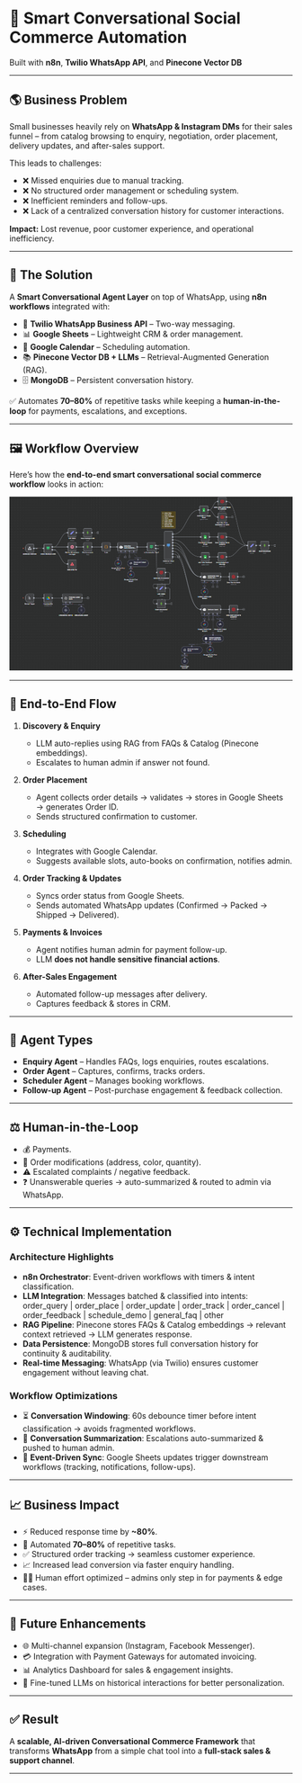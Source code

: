 # 🤖 Smart Conversational Social Commerce Automation  

Built with **n8n**, **Twilio WhatsApp API**, and **Pinecone Vector DB**  

---

## 🌎 Business Problem  

Small businesses heavily rely on **WhatsApp & Instagram DMs** for their sales funnel – from catalog browsing to enquiry, negotiation, order placement, delivery updates, and after-sales support.  

This leads to challenges:  
- ❌ Missed enquiries due to manual tracking.  
- ❌ No structured order management or scheduling system.  
- ❌ Inefficient reminders and follow-ups.  
- ❌ Lack of a centralized conversation history for customer interactions.  

**Impact:** Lost revenue, poor customer experience, and operational inefficiency.  

---

## 🚀 The Solution  

A **Smart Conversational Agent Layer** on top of WhatsApp, using **n8n workflows** integrated with:  
- 📩 **Twilio WhatsApp Business API** – Two-way messaging.  
- 📊 **Google Sheets** – Lightweight CRM & order management.  
- 📅 **Google Calendar** – Scheduling automation.  
- 📚 **Pinecone Vector DB + LLMs** – Retrieval-Augmented Generation (RAG).  
- 🗄️ **MongoDB** – Persistent conversation history.  

✅ Automates **70–80%** of repetitive tasks while keeping a **human-in-the-loop** for payments, escalations, and exceptions.  

---

## 🖼️ Workflow Overview  

Here’s how the **end-to-end smart conversational social commerce workflow** looks in action:  

![Workflow](./workflow.png)  

---

## 🔄 End-to-End Flow  

1. **Discovery & Enquiry**  
   - LLM auto-replies using RAG from FAQs & Catalog (Pinecone embeddings).  
   - Escalates to human admin if answer not found.  

2. **Order Placement**  
   - Agent collects order details → validates → stores in Google Sheets → generates Order ID.  
   - Sends structured confirmation to customer.  

3. **Scheduling**  
   - Integrates with Google Calendar.  
   - Suggests available slots, auto-books on confirmation, notifies admin.  

4. **Order Tracking & Updates**  
   - Syncs order status from Google Sheets.  
   - Sends automated WhatsApp updates (Confirmed → Packed → Shipped → Delivered).  

5. **Payments & Invoices**  
   - Agent notifies human admin for payment follow-up.  
   - LLM **does not handle sensitive financial actions**.  

6. **After-Sales Engagement**  
   - Automated follow-up messages after delivery.  
   - Captures feedback & stores in CRM.  

---

## 🧠 Agent Types  

- **Enquiry Agent** – Handles FAQs, logs enquiries, routes escalations.  
- **Order Agent** – Captures, confirms, tracks orders.  
- **Scheduler Agent** – Manages booking workflows.  
- **Follow-up Agent** – Post-purchase engagement & feedback collection.  

---

## ⚖️ Human-in-the-Loop  

- 💰 Payments.  
- 📝 Order modifications (address, color, quantity).  
- ⚠️ Escalated complaints / negative feedback.  
- ❓ Unanswerable queries → auto-summarized & routed to admin via WhatsApp.  

---

## ⚙️ Technical Implementation  

### Architecture Highlights  
- **n8n Orchestrator**: Event-driven workflows with timers & intent classification.  
- **LLM Integration**: Messages batched & classified into intents:  
  order_query | order_place | order_update | order_track | order_cancel | order_feedback | schedule_demo | general_faq | other
- **RAG Pipeline**: Pinecone stores FAQs & Catalog embeddings → relevant context retrieved → LLM generates response.  
- **Data Persistence**: MongoDB stores full conversation history for continuity & auditability.  
- **Real-time Messaging**: WhatsApp (via Twilio) ensures customer engagement without leaving chat.  

### Workflow Optimizations  
- ⏳ **Conversation Windowing**: 60s debounce timer before intent classification → avoids fragmented workflows.  
- 📝 **Conversation Summarization**: Escalations auto-summarized & pushed to human admin.  
- 🔄 **Event-Driven Sync**: Google Sheets updates trigger downstream workflows (tracking, notifications, follow-ups).  

---

## 📈 Business Impact  

- ⚡ Reduced response time by **~80%**.  
- 🤖 Automated **70–80%** of repetitive tasks.  
- ✅ Structured order tracking → seamless customer experience.  
- 📈 Increased lead conversion via faster enquiry handling.  
- 👨‍💼 Human effort optimized – admins only step in for payments & edge cases.  

---

## 🔮 Future Enhancements  

- 🌐 Multi-channel expansion (Instagram, Facebook Messenger).  
- 💳 Integration with Payment Gateways for automated invoicing.  
- 📊 Analytics Dashboard for sales & engagement insights.  
- 🧩 Fine-tuned LLMs on historical interactions for better personalization.  

---

## ✅ Result  

A **scalable, AI-driven Conversational Commerce Framework** that transforms **WhatsApp** from a simple chat tool into a **full-stack sales & support channel**.  

---
